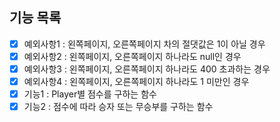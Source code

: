 ## 기능 목록
- [X] 예외사항1 : 왼쪽페이지, 오른쪽페이지 차의 절댓값은 1이 아닐 경우
- [X] 예외사항2 : 왼쪽페이지, 오른쪽페이지 하나라도 null인 경우
- [X] 예외사항3 : 왼쪽페이지, 오른쪽페이지 하나라도 400 초과하는 경우
- [X] 예외사항4 : 왼쪽페이지, 오른쪽페이지 하나라도 1 미만인 경우
- [X] 기능1 : Player별 점수를 구하는 함수
- [X] 기능2 : 점수에 따라 승자 또는 무승부를 구하는 함수